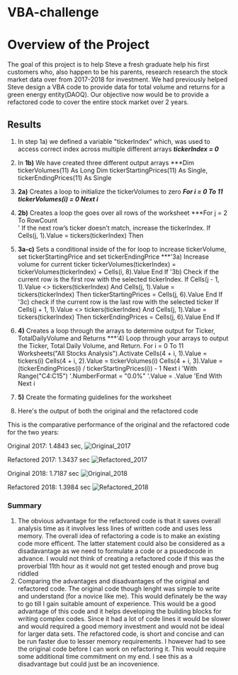 # VBA-challenge
# Overview of the Project

The goal of this project is to help Steve a fresh graduate help his first customers who, also happen to be his parents, research research the stock market data over from 2017-2018 for investment. 
We had previously helped Steve design a VBA code to provide data for total volume and returns for a green energy entity(DAOQ). Our objective now would be to provide a refactored code to cover the entire stock market over 2 years.

## Results

1. In step 1a) we defined a variable "tickerIndex" which, was used to access correct index across multiple different arrays
***tickerIndex = 0***
2. In **1b)** We have created three different output arrays
***Dim tickerVolumes(11) As Long
    Dim tickerStartingPrices(11) As Single, tickerEndingPrices(11) As Single
3. **2a)** Creates a loop to initialize the tickerVolumes to zero
***For i = 0 To 11
       tickerVolumes(i) = 0 
       Next i***
4. **2b)** Creates a loop the goes over all rows of the worksheet
***For j = 2 To RowCount      
           ' If the next row’s ticker doesn’t match, increase the tickerIndex.
           If Cells(j, 1).Value = tickers(tickerIndex) Then
              
5. **3a-c)** Sets a conditional inside of the for loop to increase tickerVolume, set tickerStartingPrice and set tickerEndingPrice
***'3a) Increase volume for current ticker
              tickerVolumes(tickerIndex) = tickerVolumes(tickerIndex) + Cells(i, 8).Value
           End If
    '3b) Check if the current row is the first row with the selected tickerIndex.
           If Cells(j - 1, 1).Value <> tickers(tickerIndex) And Cells(j, 1).Value = tickers(tickerIndex) Then
               tickerStartingPrices = Cells(j, 6).Value
           End If
        '3c) check if the current row is the last row with the selected ticker
           If Cells(j + 1, 1).Value <> tickers(tickerIndex) And Cells(j, 1).Value = tickers(tickerIndex) Then
               tickerEndingPrices = Cells(j, 6).Value
           End If
6. **4)** Creates a loop through the arrays to determine output for Ticker, TotalDailyVolume and Returns
***'4) Loop through your arrays to output the Ticker, Total Daily Volume, and Return.
            For i = 0 To 11
           Worksheets("All Stocks Analysis").Activate 
           Cells(4 + i, 1).Value = tickers(i)
           Cells(4 + i, 2).Value = tickerVolumes(i)
           Cells(4 + i, 3).Value = (tickerEndingPrices(i) / tickerStartingPrices(i)) - 1 
           Next i
            'With Range("C4:C15")
                        '.NumberFormat = "0.0%"
                        '.Value = .Value
            'End With
   Next i
7. **5)** Create the formating guidelines for the worksheet

8. Here's the output of both the original and the refactored code


This is the comparative performance of the original and the refactored code for the two years:


Original 2017: 1.4843 sec, 
![Original_2017](https://user-images.githubusercontent.com/107159218/175424214-5d56694c-df9e-42a8-8e24-b044b87a07d1.JPG)

Refactored 2017: 1.3437 sec
![Refactored_2017](https://user-images.githubusercontent.com/107159218/175424228-57796fa6-dc00-4ce4-9dd1-71ed723ef993.JPG)

Original 2018: 1.7187 sec
![Original_2018](https://user-images.githubusercontent.com/107159218/175424245-0a4ffc00-7d90-4598-97ff-1f88e2cf7faf.JPG)
 
 Refactored 2018: 1.3984 sec 
![Refactored_2018](https://user-images.githubusercontent.com/107159218/175424255-ad330050-13ac-4d59-873a-a088da240984.JPG)

### Summary
1.  The obvious advantage for the refactored code is that it saves overall analysis time as it involves less lines of written code and uses less memory. The overall idea of refactoring a code is to make an existing code more efficent. The latter statement could also be considered as a disadavantage as we need to formulate a code or a psuedocode in advance. I would not think of creating a refactored code if this was the proverbial 11th hour as it would not get tested enough and prove bug riddled
2. Comparing the advantages and disadvantages of the original and refactored code. 
    The original code though lenght was simple to write and understand (for a novice like me). This would definately be the way to go till I gain suitable amount of experience. This would be a good advantage of this code and it helps developing the building blocks for writing complex codes. Since it had a lot of code lines it would be slower and would required a good memory investment and would not be ideal for larger data sets. 
    The refactored code, is short and concise and can be run faster due to lesser memory requirements. I however had to see the original code before I can work on refactoring it. This would require some additional time commitment on my end. I see this as a disadvantage but could just be an incovenience. 



